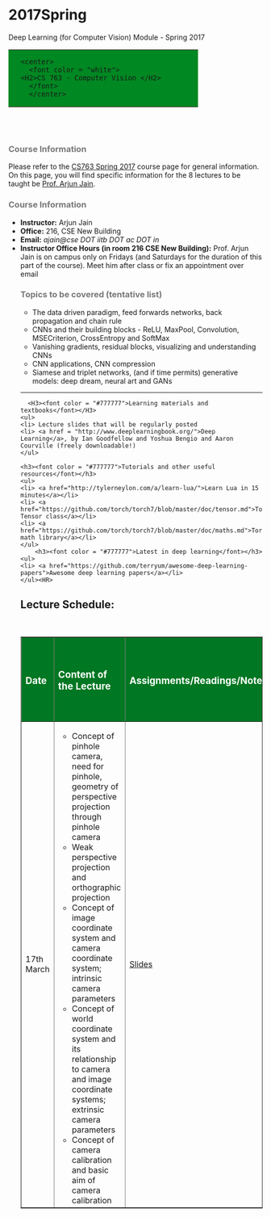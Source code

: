# 2017Spring
Deep Learning (for Computer Vision) Module - Spring 2017

<center>

<font face = "helvetica">

<TABLE cellspacing="2" cellpadding="14" width="1100" border="0">
  <TBODY>
  <TR bgcolor = "#008822">
    <TD>

      <center>
        <font color = "white">
      <H2>CS 763 - Computer Vision </H2>        
        </font>
        </center>
</TD>
</TR>
</TBODY>
</TABLE>
</font>
</center><BR><BR>

<H3><font color = "#777777">Course Information</font></H3>
Please refer to the <a href="https://www.cse.iitb.ac.in/~ajitvr/CS763_Spring2017/">CS763 Spring 2017</a> course page for general information. On this page, you will find specific information for the 8 lectures to be taught be <a href="http://cse.iit.ac.in/~ajain/">Prof. Arjun Jain</a>.


<H3><font color = "#777777">Course Information</font></H3>
<ul>
<li><b>Instructor:</b> Arjun Jain
<li><b>Office:</b> 216, CSE New Building
<li><b>Email:</b> <i>ajain@cse DOT iitb DOT ac DOT in</i>
<li><b>Instructor Office Hours (in room 216 CSE New Building):</b> Prof. Arjun Jain is on campus only on Fridays (and Saturdays for the duration of this part of the course). Meet him after class or fix an appointment over email

<H3><font color = "#777777">Topics to be covered (tentative list)</font></H3>
      <UL>
          <li> The data driven paradigm, feed forwards networks, back propagation and chain rule
          <li> CNNs and their building blocks -  ReLU, MaxPool, Convolution, MSECriterion, CrossEntropy and SoftMax
          <li> Vanishing gradients, residual blocks, visualizing and understanding CNNs
          <li> CNN applications, CNN compression
          <li> Siamese and triplet networks, (and if time permits) generative models: deep dream, neural art and GANs
      </UL>	
<HR>


      <H3><font color = "#777777">Learning materials and textbooks</font></H3>
	<ul>
	<li> Lecture slides that will be regularly posted
	<li> <a href = "http://www.deeplearningbook.org/">Deep Learning</a>, by Ian Goodfellow and Yoshua Bengio and Aaron Courville (freely downloadable!)
	</ul>

	<h3><font color = "#777777">Tutorials and other useful resources</font></h3>
	<ul>
	<li> <a href="http://tylerneylon.com/a/learn-lua/">Learn Lua in 15 minutes</a></li>
	<li> <a href="https://github.com/torch/torch7/blob/master/doc/tensor.md">Torch's Tensor class</a></li>
	<li> <a href="https://github.com/torch/torch7/blob/master/doc/maths.md">Torch's math library</a></li>
	</ul>
		<h3><font color = "#777777">Latest in deep learning</font></h3>
	<ul>
	<li> <a href="https://github.com/terryum/awesome-deep-learning-papers">Awesome deep learning papers</a></li>
	</ul><HR>
	



<h2 id = "schedule">Lecture Schedule: </h2>
<br>
<p align = "center">
<table cellpadding = "10" border = "1" width = "1000">
<tr BGCOLOR="007722">
<td> <b><h3><font color = "white">Date</font></h3></b></td>
<td> <b><h3><font color = "white">Content of the Lecture</font></h3></b></td>
<td> <b><h3><font color = "white">Assignments/Readings/Notes</font></h3></b></td>
<td><b><h3><font color = "white">Interesting Extra Readings (not for exam)</font></h3></b></td>
</tr>






<tr>
<td>17th March</td>
<td>
<ul>
<li>Concept of pinhole camera, need for pinhole, geometry of perspective projection through pinhole camera
<li>Weak perspective projection and orthographic projection
<li>Concept of image coordinate system and camera coordinate system; intrinsic camera parameters
<li>Concept of world coordinate system and its relationship to camera and image coordinate systems; extrinsic camera parameters
<li>Concept of camera calibration and basic aim of camera calibration
</ul>
</td>
<td><a href = "CameraGeometry.pdf">Slides</a></td>
<td>
<ul>
<li><a href = "http://www1.cs.columbia.edu/CAVE/publications/pdfs/Watanabe_IUW96.pdf">Telecentric lenses: image-space</a>
<li><a href = "http://ieeexplore.ieee.org/stamp/stamp.jsp?tp=&arnumber=817294">Telecentric lenses: object-space</a>
</ul>
</td>
</tr>




</table>

